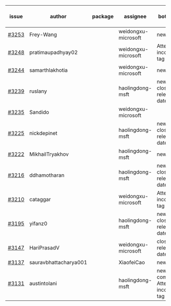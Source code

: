 | issue | author | package | assignee | bot advice | created date of issue | target release date | date from target |
| ------ | ------ | ------ | ------ | ------ | ------ | ------ | :-----: |
| [#3253](https://github.com/Azure/sdk-release-request/issues/3253) | Frey-Wang |  | weidongxu-microsoft | new issue. | 10-09 | 10-17 |  |
| [#3248](https://github.com/Azure/sdk-release-request/issues/3248) | pratimaupadhyay02 |  | weidongxu-microsoft | Attention to inconsistent tag | 10-07 | 10-25 |  |
| [#3244](https://github.com/Azure/sdk-release-request/issues/3244) | samarthlakhotia |  | weidongxu-microsoft | new issue. | 10-06 | 10-19 |  |
| [#3239](https://github.com/Azure/sdk-release-request/issues/3239) | ruslany |  | haolingdong-msft | new issue. close to release date.  | 10-04 | 10-12 | 2 |
| [#3235](https://github.com/Azure/sdk-release-request/issues/3235) | Sandido |  | weidongxu-microsoft |  | 09-30 | 10-17 |  |
| [#3225](https://github.com/Azure/sdk-release-request/issues/3225) | nickdepinet |  | haolingdong-msft | new issue. close to release date.  | 09-28 | 10-12 | 2 |
| [#3222](https://github.com/Azure/sdk-release-request/issues/3222) | MikhailTryakhov |  | haolingdong-msft | new issue. | 09-28 | 10-05 |  |
| [#3216](https://github.com/Azure/sdk-release-request/issues/3216) | ddhamotharan |  | haolingdong-msft | new issue. close to release date.  | 09-27 | 10-11 | 1 |
| [#3210](https://github.com/Azure/sdk-release-request/issues/3210) | cataggar |  | weidongxu-microsoft | Attention to inconsistent tag | 09-26 | 10-31 |  |
| [#3195](https://github.com/Azure/sdk-release-request/issues/3195) | yifanz0 |  | haolingdong-msft | new issue. close to release date.  | 09-19 | 10-12 | 2 |
| [#3147](https://github.com/Azure/sdk-release-request/issues/3147) | HariPrasadV |  | weidongxu-microsoft | close to release date.  | 09-07 | 10-11 | 1 |
| [#3137](https://github.com/Azure/sdk-release-request/issues/3137) | sauravbhattacharya001 |  | XiaofeiCao | new issue. | 09-02 | 10-17 |  |
| [#3131](https://github.com/Azure/sdk-release-request/issues/3131) | austintolani |  | haolingdong-msft | new comment. Attention to inconsistent tag | 08-30 | 09-01 |  |
